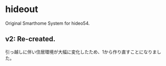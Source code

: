 # hideout

Original Smarthome System for hideo54.

## v2: Re-created.

引っ越しに伴い住居環境が大幅に変化したため、1から作り直すことになりました。
